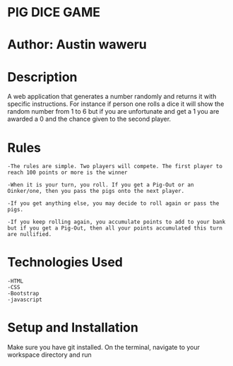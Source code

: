 # PIG DICE GAME

# Author: Austin waweru
# Description

A web application that generates a number randomly and returns it with specific instructions. For instance if person one rolls a dice it will show the random number from 1 to 6 but if you are unfortunate and get a 1 you are awarded a 0 and the chance given to the second player.

# Rules

    -The rules are simple. Two players will compete. The first player to reach 100 points or more is the winner

    -When it is your turn, you roll. If you get a Pig-Out or an Oinker/one, then you pass the pigs onto the next player.

    -If you get anything else, you may decide to roll again or pass the pigs.

    -If you keep rolling again, you accumulate points to add to your bank but if you get a Pig-Out, then all your points accumulated this turn are nullified.

# Technologies Used

    -HTML
    -CSS
    -Bootstrap
    -javascript

# Setup and Installation

Make sure you have git installed. On the terminal, navigate to your workspace directory and run   